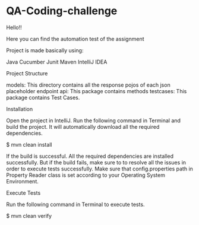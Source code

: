 # QA-Coding-challenge
Hello!!

Here you can find the automation test of the assignment

Project is made basically using:

Java 
Cucumber
Junit
Maven
IntelliJ IDEA

Project Structure

models: This directory contains all the response pojos of each json placeholder endpoint api: This package contains methods testcases: This package contains Test Cases.

Installation

Open the project in IntelliJ. Run the following command in Terminal and build the project. It will automatically download all the required dependencies.

$ mvn clean install

If the build is successful. All the required dependencies are installed successfully. But if the build fails, make sure to to resolve all the issues in order to execute tests successfully. Make sure that config.properties path in Property Reader class is set according to your Operating System Environment.

Execute Tests

Run the following command in Terminal to execute tests.

$ mvn clean verify

